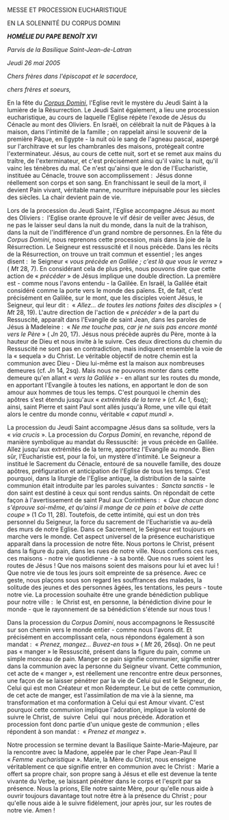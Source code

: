 MESSE ET PROCESSION EUCHARISTIQUE

EN LA SOLENNITÉ DU CORPUS DOMINI

***HOMÉLIE DU PAPE BENOÎT XVI***

*Parvis* *de la Basilique Saint-Jean-de-Latran*

*Jeudi 26 mai 2005*

*Chers frères dans l'épiscopat et le sacerdoce,*

*chers frères et soeurs,*

En la fête du *[Corpus Domini](http://www.vatican.va/liturgical_year/corpus_domini/index_fr.htm)*, l'Eglise revit le mystère du Jeudi Saint à la lumière de la Résurrection. Le Jeudi Saint également, a lieu une procession eucharistique, au cours de laquelle l'Eglise répète l'exode de Jésus du Cénacle au mont des Oliviers. En Israël, on célébrait la nuit de Pâques à la maison, dans l'intimité de la famille ; on rappelait ainsi le souvenir de la première Pâque, en Egypte - la nuit où le sang de l'agneau pascal, aspergé sur l'architrave et sur les chambranles des maisons, protégeait contre l'exterminateur. Jésus, au cours de cette nuit, sort et se remet aux mains du traître, de l'exterminateur, et c'est précisément ainsi qu'il vainc la nuit, qu'il vainc les ténèbres du mal. Ce n'est qu'ainsi que le don de l'Eucharistie, instituée au Cénacle, trouve son accomplissement :  Jésus donne réellement son corps et son sang. En franchissant le seuil de la mort, il devient Pain vivant, véritable manne, nourriture inépuisable pour les siècles des siècles. La chair devient pain de vie.

Lors de la procession du Jeudi Saint, l'Eglise accompagne Jésus au mont des Oliviers :  l'Eglise orante éprouve le vif désir de veiller avec Jésus, de ne pas le laisser seul dans la nuit du monde, dans la nuit de la trahison, dans la nuit de l'indifférence d'un grand nombre de personnes. En la fête du *Corpus Domini*, nous reprenons cette procession, mais dans la joie de la Résurrection. Le Seigneur est ressuscité et il nous précède. Dans les récits de la Résurrection, on trouve un trait commun et essentiel ; les anges disent :  le Seigneur « *vous précède en Galilée ; c'est là que vous le verrez* » ( *Mt* 28, 7). En considérant cela de plus près, nous pouvons dire que cette action de « *précéder* » de Jésus implique une double direction. La première est - comme nous l'avons entendu - la Galilée. En Israël, la Galilée était considéré comme la porte vers le monde des païens. Et, de fait, c'est précisément en Galilée, sur le mont, que les disciples voient Jésus, le Seigneur, qui leur dit :  « *Allez... de toutes les nations faites des disciples* » ( *Mt* 28, 19). L'autre direction de l'action de « *précéder* » de la part du Ressuscité, apparaît dans l'Evangile de saint Jean, dans les paroles de Jésus à Madeleine :  « *Ne me touche pas, car je ne suis pas encore monté vers le Père* » ( *Jn* 20, 17). Jésus nous précède auprès du Père, monte à la hauteur de Dieu et nous invite à le suivre. Ces deux directions du chemin du Ressuscité ne sont pas en contradiction, mais indiquent ensemble la voie de la « sequela » du Christ. Le véritable objectif de notre chemin est la communion avec Dieu - Dieu lui-même est la maison aux nombreuses demeures (cf. *Jn* 14, 2sq). Mais nous ne pouvons monter dans cette demeure qu'en allant « *vers la Galilée* » - en allant sur les routes du monde, en apportant l'Evangile à toutes les nations, en apportant le don de son amour aux hommes de tous les temps. C'est pourquoi le chemin des apôtres s'est étendu jusqu'aux « *extrémités de la terre* » (cf. *Ac* 1, 6sq); ainsi, saint Pierre et saint Paul sont allés jusqu'à Rome, une ville qui était alors le centre du monde connu, véritable *« *caput mundi* »*.

La procession du Jeudi Saint accompagne Jésus dans sa solitude, vers la « *via crucis* ». La procession du *Corpus Domini*, en revanche, répond de manière symbolique au mandat du Ressuscité:  je vous précède en Galilée. Allez jusqu'aux extrémités de la terre, apportez l'Evangile au monde. Bien sûr, l'Eucharistie est, pour la foi, un mystère d'intimité. Le Seigneur a institué le Sacrement du Cénacle, entouré de sa nouvelle famille, des douze apôtres, préfiguration et anticipation de l'Eglise de tous les temps. C'est pourquoi, dans la liturgie de l'Eglise antique, la distribution de la sainte communion était introduite par les paroles suivantes :  *Sancta sanctis* - le don saint est destiné à ceux qui sont rendus saints. On répondait de cette façon à l'avertissement de saint Paul aux Corinthiens :  « *Que chacun donc s'éprouve soi-même, et qu'ainsi il mange de ce pain et boive de cette coupe* » (1 *Co* 11, 28). Toutefois, de cette intimité, qui est un don très personnel du Seigneur, la force du sacrement de l'Eucharistie va au-delà des murs de notre Eglise. Dans ce Sacrement, le Seigneur est toujours en marche vers le monde. Cet aspect universel de la présence eucharistique apparaît dans la procession de notre fête. Nous portons le Christ, présent dans la figure du pain, dans les rues de notre ville. Nous confions ces rues, ces maisons - notre vie quotidienne - à sa bonté. Que nos rues soient les routes de Jésus ! Que nos maisons soient des maisons pour lui et avec lui ! Que notre vie de tous les jours soit empreinte de sa présence. Avec ce geste, nous plaçons sous son regard les souffrances des malades, la solitude des jeunes et des personnes âgées, les tentations, les peurs - toute notre vie. La procession souhaite être une grande bénédiction publique pour notre ville :  le Christ est, en personne, la bénédiction divine pour le monde - que le rayonnement de sa bénédiction s'étende sur nous tous !

Dans la procession du *Corpus Domini*, nous accompagnons le Ressuscité sur son chemin vers le monde entier - comme nous l'avons dit. Et précisément en accomplissant cela, nous répondons également à son mandat :  « *Prenez, mangez... Buvez-en tous* » ( *Mt* 26, 26sq). On ne peut pas « manger » le Ressuscité, présent dans la figure du pain, comme un simple morceau de pain. Manger ce pain signifie communier, signifie entrer dans la communion avec la personne du Seigneur vivant. Cette communion, cet acte de « manger », est réellement une rencontre entre deux personnes, une façon de se laisser pénétrer par la vie de Celui qui est le Seigneur, de Celui qui est mon Créateur et mon Rédempteur. Le but de cette communion, de cet acte de manger, est l'assimilation de ma vie à la sienne, ma transformation et ma conformation à Celui qui est Amour vivant. C'est pourquoi cette communion implique l'adoration, implique la volonté de suivre le Christ, de  suivre  Celui  qui  nous précède. Adoration et procession font donc partie d'un unique geste de communion ; elles répondent à son mandat :  « *Prenez et mangez* ».

Notre procession se termine devant la Basilique Sainte-Marie-Majeure, par la rencontre avec la Madone, appelée par le cher Pape Jean-Paul II « *Femme  eucharistique* ». Marie, la Mère du Christ, nous enseigne véritablement ce que signifie entrer en communion avec le Christ :  Marie a offert sa propre chair, son propre sang à Jésus et elle est devenue la tente vivante du Verbe, se laissant pénétrer dans le corps et l'esprit par sa présence. Nous la prions, Elle notre sainte Mère, pour qu'elle nous aide à ouvrir toujours davantage tout notre être à la présence du Christ ; pour qu'elle nous aide à le suivre fidèlement, jour après jour, sur les routes de notre vie. Amen !